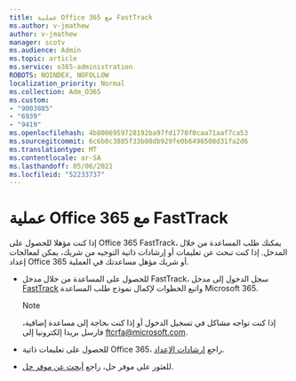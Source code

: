 ```yaml
---
title: عملية Office 365 مع FastTrack
ms.author: v-jmathew
author: v-jmathew
manager: scotv
ms.audience: Admin
ms.topic: article
ms.service: o365-administration
ROBOTS: NOINDEX, NOFOLLOW
localization_priority: Normal
ms.collection: Adm_O365
ms.custom:
- "9003885"
- "6939"
- "9419"
ms.openlocfilehash: 4b8006959728192ba97fd1770f0caa71aaf7ca53
ms.sourcegitcommit: 6c6b0c3885f33b08db929fe0b6496508d31fa2d6
ms.translationtype: MT
ms.contentlocale: ar-SA
ms.lasthandoff: 05/06/2021
ms.locfileid: "52233737"
---
```

# <a name="guided-office-365-setup-process-with-fasttrack"></a>عملية Office 365 مع FastTrack

إذا كنت مؤهلا للحصول على Office 365 FastTrack، يمكنك طلب المساعدة من خلال المدخل. إذا كنت تبحث عن تعليمات أو إرشادات ذاتية التوجيه من شريك، يمكن لمعالجات إعداد Office 365 أو شريك مؤهل مساعدتك في العملية.

- للحصول على المساعدة من خلال مدخل FastTrack، سجل الدخول إلى مدخل [FastTrack](https://go.microsoft.com/fwlink/?linkid=2125443) واتبع الخطوات لإكمال نموذج طلب المساعدة Microsoft 365.

    > [!NOTE]
    > إذا كنت تواجه مشاكل في تسجيل الدخول أو إذا كنت بحاجة إلى مساعدة إضافية، فارسل بريدا إلكترونيا إلى [ftcrfa@microsoft.com](mailto:ftcrfa@microsoft.com).

- للحصول على تعليمات ذاتية Office 365، راجع [إرشادات الإعداد](https://go.microsoft.com/fwlink/?linkid=2125827).
- للعثور على موفر حل، راجع [أبحث عن موفر حل](https://go.microsoft.com/fwlink/?linkid=2125918).